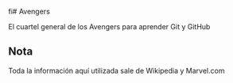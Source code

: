 fi# Avengers

El cuartel general de los Avengers para aprender Git y GitHub

## Nota
Toda la información aquí utilizada sale de Wikipedia y Marvel.com
